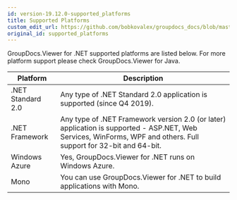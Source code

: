 ```yaml
---
id: version-19.12.0-supported_platforms
title: Supported Platforms
custom_edit_url: https://github.com/bobkovalex/groupdocs_docs/blob/master/docs/supported_platforms.md
original_id: supported_platforms
---
```


GroupDocs.Viewer for .NET supported platforms are listed below. For more platform support please check GroupDocs.Viewer for Java.
 
Platform | Description
---------|-------------
.NET Standard 2.0 | Any type of  .NET Standard 2.0 application is supported (since Q4 2019).
.NET Framework | Any type of  .NET Framework version 2.0 (or later) application is supported - ASP.NET, Web Services, WinForms, WPF and others. Full support for 32-bit and 64-bit.
Windows Azure | Yes, GroupDocs.Viewer for .NET runs on Windows Azure.
Mono | You can use GroupDocs.Viewer for .NET to build applications with Mono.